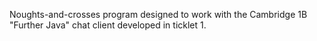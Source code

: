 Noughts-and-crosses program designed to work with the Cambridge 1B "Further Java" chat client developed in ticklet 1.
